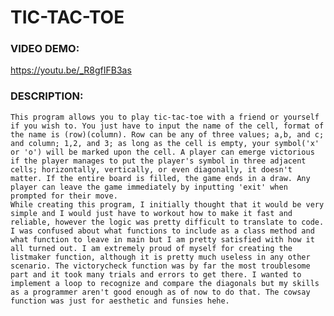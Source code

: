 # TIC-TAC-TOE
### VIDEO DEMO:
https://youtu.be/_R8gfIFB3as
### DESCRIPTION:
    This program allows you to play tic-tac-toe with a friend or yourself if you wish to. You just have to input the name of the cell, format of the name is (row)(column). Row can be any of three values; a,b, and c; and column; 1,2, and 3; as long as the cell is empty, your symbol('x' or 'o') will be marked upon the cell. A player can emerge victorious if the player manages to put the player's symbol in three adjacent cells; horizontally, vertically, or even diagonally, it doesn't matter. If the entire board is filled, the game ends in a draw. Any player can leave the game immediately by inputting 'exit' when prompted for their move.
    While creating this program, I initially thought that it would be very simple and I would just have to workout how to make it fast and reliable, however the logic was pretty difficult to translate to code. I was confused about what functions to include as a class method and what function to leave in main but I am pretty satisfied with how it all turned out. I am extremely proud of myself for creating the listmaker function, although it is pretty much useless in any other scenario. The victorycheck function was by far the most troublesome part and it took many trials and errors to get there. I wanted to implement a loop to recognize and compare the diagonals but my skills as a programmer aren't good enough as of now to do that. The cowsay function was just for aesthetic and funsies hehe.
    

